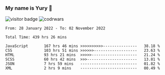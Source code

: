 ### My name is Yury 👋 
![visitor badge](https://visitor-badge.glitch.me/badge?page_id=litury.visitor-badge&left_text=My%20Page%20Visitors)  ![codrwars](https://www.codewars.com/users/litury/badges/micro) 


<!--START_SECTION:waka-->

```text
From: 28 January 2022 - To: 02 November 2022

Total Time: 439 hrs 26 mins

JavaScript       167 hrs 46 mins >>>>>>>>>>---------------   38.18 %
CSS              103 hrs 51 mins >>>>>>-------------------   23.63 %
HTML             93 hrs 21 mins  >>>>>--------------------   21.24 %
SCSS             60 hrs 42 mins  >>>----------------------   13.81 %
JSON             7 hrs 59 mins   -------------------------   01.82 %
XML              2 hrs 9 mins    -------------------------   00.49 %
```

<!--END_SECTION:waka-->

